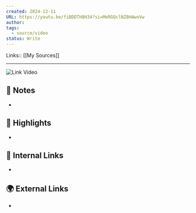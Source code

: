 ```yaml
---
created: 2024-12-11
URL: https://youtu.be/fiBDDTH8H34?si=MeRGQclNZ8HAwnVw
author: 
tags:
  - source/video
status: Write
---
```

Links:: [[My Sources]]

---

![Link Video](https://youtu.be/fiBDDTH8H34?si=MeRGQclNZ8HAwnVw)


## 📝 Notes

- 



## 🌟 Highlights 

- 



## 🔗 Internal Links

- 

## 🌍 External Links

- 


